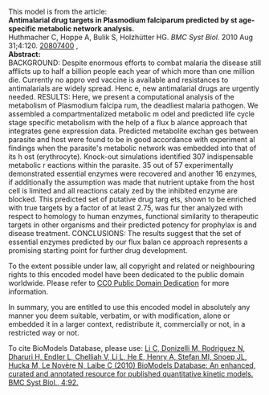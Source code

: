 

This model is from the article:  
**Antimalarial drug targets in Plasmodium falciparum predicted by st age-specific metabolic network analysis.**   
Huthmacher C, Hoppe A, Bulik S, Holzhütter HG. _BMC Syst Biol._ 2010 Aug
31;4:120. [20807400](http://www.ncbi.nlm.nih.gov/pubmed/20807400) ,  
**Abstract:**   
BACKGROUND: Despite enormous efforts to combat malaria the disease still
afflicts up to half a billion people each year of which more than one million
die. Currently no appro ved vaccine is available and resistances to
antimalarials are widely spread. Henc e, new antimalarial drugs are urgently
needed. RESULTS: Here, we present a computational analysis of the metabolism
of Plasmodium falcipa rum, the deadliest malaria pathogen. We assembled a
compartmentalized metabolic m odel and predicted life cycle stage specific
metabolism with the help of a flux b alance approach that integrates gene
expression data. Predicted metabolite exchan ges between parasite and host
were found to be in good accordance with experiment al findings when the
parasite's metabolic network was embedded into that of its h ost
(erythrocyte). Knock-out simulations identified 307 indispensable metabolic r
eactions within the parasite. 35 out of 57 experimentally demonstrated
essential enzymes were recovered and another 16 enzymes, if additionally the
assumption was made that nutrient uptake from the host cell is limited and all
reactions cataly zed by the inhibited enzyme are blocked. This predicted set
of putative drug targ ets, shown to be enriched with true targets by a factor
of at least 2.75, was fur ther analyzed with respect to homology to human
enzymes, functional similarity to therapeutic targets in other organisms and
their predicted potency for prophylax is and disease treatment. CONCLUSIONS:
The results suggest that the set of essential enzymes predicted by our flux
balan ce approach represents a promising starting point for further drug
development.

To the extent possible under law, all copyright and related or neighbouring
rights to this encoded model have been dedicated to the public domain
worldwide. Please refer to [CC0 Public Domain
Dedication](http://creativecommons.org/publicdomain/zero/1.0/) for more
information.

In summary, you are entitled to use this encoded model in absolutely any
manner you deem suitable, verbatim, or with modification, alone or embedded it
in a larger context, redistribute it, commercially or not, in a restricted way
or not.

To cite BioModels Database, please use: [Li C, Donizelli M, Rodriguez N,
Dharuri H, Endler L, Chelliah V, Li L, He E, Henry A, Stefan MI, Snoep JL,
Hucka M, Le Novère N, Laibe C (2010) BioModels Database: An enhanced, curated
and annotated resource for published quantitative kinetic models. BMC Syst
Biol., 4:92.](http://www.ncbi.nlm.nih.gov/pubmed/20587024)

